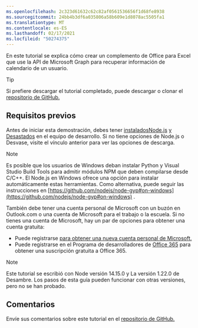```yaml
---
ms.openlocfilehash: 2c323d61632c62c82af0561536656f1d68fe8938
ms.sourcegitcommit: 24bb4b3df6a035806a58b609e1d8078ac5505fa1
ms.translationtype: MT
ms.contentlocale: es-ES
ms.lasthandoff: 02/17/2021
ms.locfileid: "50274375"
---
```

<!-- markdownlint-disable MD002 MD041 -->

En este tutorial se explica cómo crear un complemento de Office para Excel que use la API de Microsoft Graph para recuperar información de calendario de un usuario.

> [!TIP]
> Si prefiere descargar el tutorial completado, puede descargar o clonar el [repositorio de GitHub.](https://github.com/microsoftgraph/msgraph-training-office-addin)

## <a name="prerequisites"></a>Requisitos previos

Antes de iniciar esta demostración, debes tener [ instaladosNode.js](https://nodejs.org) [y Desastados](https://yarnpkg.com/) en el equipo de desarrollo. Si no tiene opciones de Node.js o Desvase, visite el vínculo anterior para ver las opciones de descarga.

> [!NOTE]
> Es posible que los usuarios de Windows deban instalar Python y Visual Studio Build Tools para admitir módulos NPM que deben compilarse desde C/C++. El Node.js en Windows ofrece una opción para instalar automáticamente estas herramientas. Como alternativa, puede seguir las instrucciones en [https://github.com/nodejs/node-gyp#on-windows](https://github.com/nodejs/node-gyp#on-windows) .

También debe tener una cuenta personal de Microsoft con un buzón en Outlook.com o una cuenta de Microsoft para el trabajo o la escuela. Si no tienes una cuenta de Microsoft, hay un par de opciones para obtener una cuenta gratuita:

- Puede registrarse [para obtener una nueva cuenta personal de Microsoft.](https://signup.live.com/signup?wa=wsignin1.0&rpsnv=12&ct=1454618383&rver=6.4.6456.0&wp=MBI_SSL_SHARED&wreply=https://mail.live.com/default.aspx&id=64855&cbcxt=mai&bk=1454618383&uiflavor=web&uaid=b213a65b4fdc484382b6622b3ecaa547&mkt=E-US&lc=1033&lic=1)
- Puede registrarse en el Programa de desarrolladores de [Office 365](https://developer.microsoft.com/office/dev-program) para obtener una suscripción gratuita a Office 365.

> [!NOTE]
> Este tutorial se escribió con Node versión 14.15.0 y La versión 1.22.0 de Desambre. Los pasos de esta guía pueden funcionar con otras versiones, pero no se han probado.

## <a name="feedback"></a>Comentarios

Envíe sus comentarios sobre este tutorial en el [repositorio de GitHub.](https://github.com/microsoftgraph/msgraph-training-office-addin)
